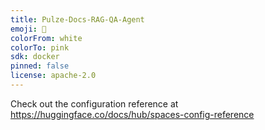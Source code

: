 ```yaml
---
title: Pulze-Docs-RAG-QA-Agent
emoji: 📎
colorFrom: white
colorTo: pink
sdk: docker
pinned: false
license: apache-2.0
---
```


Check out the configuration reference at https://huggingface.co/docs/hub/spaces-config-reference
